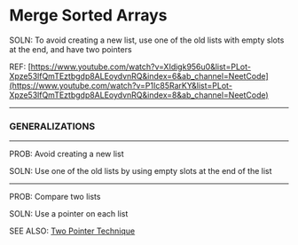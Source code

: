 # Merge Sorted Arrays

SOLN: To avoid creating a new list, use one of the old lists with empty slots at the end, and have two pointers 

REF: [https://www.youtube.com/watch?v=XIdigk956u0&list=PLot-Xpze53lfQmTEztbgdp8ALEoydvnRQ&index=6&ab_channel=NeetCode](https://www.youtube.com/watch?v=P1Ic85RarKY&list=PLot-Xpze53lfQmTEztbgdp8ALEoydvnRQ&index=8&ab_channel=NeetCode)

---

### GENERALIZATIONS

---

PROB: Avoid creating a new list

SOLN: Use one of the old lists by using empty slots at the end of the list

---

PROB: Compare two lists

SOLN: Use a pointer on each list

SEE ALSO: [Two Pointer Technique](../Techniques%204144140dcb42461fba9223a7a967195d/Two%20Pointer%20Technique%208a16baa8abdc42c9ba76ed8087dcd736.md)